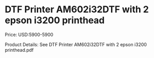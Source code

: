 # DTF Printer AM602i32DTF with 2 epson i3200 printhead

Price: USD:5900-5900

Product Details: See DTF Printer AM602i32DTF with 2 epson i3200 printhead.pdf